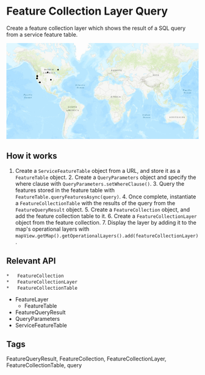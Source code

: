 # Feature Collection Layer Query

Create a feature collection layer which shows the result of a SQL query from a service feature table.

![](FeatureCollectionLayerQuery.png)

## How it works


1.  Create a `ServiceFeatureTable` object from a URL, and store it as a `FeatureTable` object.
	2.  Create a `QueryParameters` object and specify the where clause with `QueryParameters.setWhereClause()`.
	3.  Query the features stored in the feature table with `FeatureTable.queryFeaturesAsync(query)`.
	4.  Once complete, instantiate a `FeatureCollectionTable` with the results of the query from the `FeatureQueryResult` object.
	5.  Create a `FeatureCollection` object, and add the feature collection table to it.
	6.  Create a `FeatureCollectionLayer` object from the feature collection.
	7.  Display the layer by adding it to the map's operational layers with `mapView.getMap().getOperationalLayers().add(featureCollectionLayer)`.


## Relevant API


	*   FeatureCollection
	*   FeatureCollectionLayer
	*   FeatureCollectionTable
*   FeatureLayer
	*   FeatureTable
*   FeatureQueryResult
*   QueryParameters
*   ServiceFeatureTable


## Tags
FeatureQueryResult, FeatureCollection, FeatureCollectionLayer, FeatureCollectionTable, query
